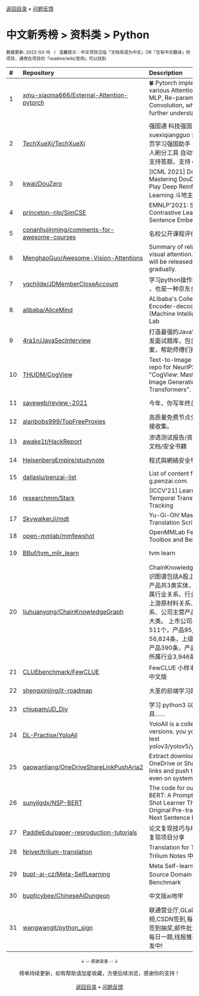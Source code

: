 <a href="https://gitee.com/GrowingGit/GitHub-Chinese-Top-Charts#github中文排行榜">返回目录</a> • <a href="/content/docs/feedback.md">问题反馈</a>

# 中文新秀榜 > 资料类 > Python
<sub>数据更新: 2022-03-16&nbsp;&nbsp;&nbsp;/&nbsp;&nbsp;&nbsp;温馨提示：中文项目泛指「文档母语为中文」OR「含有中文翻译」的项目，通常在项目的「readme/wiki/官网」可以找到</sub>

|#|Repository|Description|Stars|Updated|Created|
|:-|:-|:-|:-|:-|:-|
|1|[xmu-xiaoma666/External-Attention-pytorch](https://github.com/xmu-xiaoma666/External-Attention-pytorch)|🍀 Pytorch implementation of various Attention Mechanisms, MLP, Re-parameter, Convolution, which is helpful to further understand papers.⭐⭐⭐|4412|2021-12-19|2021-05-08|
|2|[TechXueXi/TechXueXi](https://github.com/TechXueXi/TechXueXi)|强国通 科技强国 学习强国 xuexiqiangguo 全网最好用开源网页学习强国助手：TechXueXi （懒人刷分工具 自动学习）技术强国，支持答题，支持 docker 45分/天|2565|2022-02-23|2021-07-04|
|3|[kwai/DouZero](https://github.com/kwai/DouZero)|[ICML 2021] DouZero: Mastering DouDizhu with Self-Play Deep Reinforcement Learning   斗地主AI|2419|2022-03-05|2021-06-02|
|4|[princeton-nlp/SimCSE](https://github.com/princeton-nlp/SimCSE)|EMNLP'2021: SimCSE: Simple Contrastive Learning of Sentence Embeddings|1802|2021-11-26|2021-04-16|
|5|[conanhujinming/comments-for-awesome-courses](https://github.com/conanhujinming/comments-for-awesome-courses)|名校公开课程评价网|1705|2022-03-12|2021-06-19|
|6|[MenghaoGuo/Awesome-Vision-Attentions](https://github.com/MenghaoGuo/Awesome-Vision-Attentions)|Summary of related papers on visual attention. Related code will be released based on Jittor gradually.    |1355|2022-03-05|2021-09-01|
|7|[yqchilde/JDMemberCloseAccount](https://github.com/yqchilde/JDMemberCloseAccount)|学习python操作selenium的一个🌰 ，也是一种京东全自动退会方案|1126|2022-01-24|2021-05-04|
|8|[alibaba/AliceMind](https://github.com/alibaba/AliceMind)|ALIbaba's Collection of Encoder-decoders from MinD (Machine IntelligeNce of Damo) Lab|1042|2022-01-25|2021-05-21|
|9|[4ra1n/JavaSecInterview](https://github.com/4ra1n/JavaSecInterview)|打造最强的Java安全研究与安全开发面试题库，包含问题和详细的答案，帮助师傅们找到满意的工作|773|2022-03-15|2022-02-14|
|10|[THUDM/CogView](https://github.com/THUDM/CogView)|Text-to-Image generation. The repo for NeurIPS 2021 paper "CogView: Mastering Text-to-Image Generation via Transformers".|751|2021-10-01|2021-05-25|
|11|[saveweb/review-2021](https://github.com/saveweb/review-2021)|今年，你写年终总结了吗？|662|2022-03-09|2021-12-31|
|12|[alanbobs999/TopFreeProxies](https://github.com/alanbobs999/TopFreeProxies)|高质量免费节点分享，以及订阅链接收集。|643|2022-03-15|2021-07-29|
|13|[awake1t/HackReport](https://github.com/awake1t/HackReport)|渗透测试报告/资料文档/渗透经验文档/安全书籍|478|2021-12-25|2021-06-25|
|14|[HeisenbergEmpire/studynote](https://github.com/HeisenbergEmpire/studynote)|程式與網絡安全學習筆記|457|2022-01-26|2021-11-23|
|15|[dallaslu/penzai-list](https://github.com/dallaslu/penzai-list)|List of content farm sites like g.penzai.com.|427|2021-12-28|2021-10-09|
|16|[researchmm/Stark](https://github.com/researchmm/Stark)|[ICCV'21] Learning Spatio-Temporal Transformer for Visual Tracking|372|2022-03-15|2021-03-25|
|17|[SkywalkerJi/mdt](https://github.com/SkywalkerJi/mdt)|Yu-Gi-Oh! Master Duel Translation Script|368|2022-03-12|2022-01-24|
|18|[open-mmlab/mmfewshot](https://github.com/open-mmlab/mmfewshot)|OpenMMLab FewShot Learning Toolbox and Benchmark|359|2022-03-11|2021-11-22|
|19|[BBuf/tvm_mlir_learn](https://github.com/BBuf/tvm_mlir_learn)|tvm learn|310|2022-03-12|2021-03-16|
|20|[liuhuanyong/ChainKnowledgeGraph](https://github.com/liuhuanyong/ChainKnowledgeGraph)|ChainKnowledgeGraph, 产业链知识图谱包括A股上市公司、行业和产品共3类实体，包括上市公司所属行业关系、行业上级关系、产品上游原材料关系、产品下游产品关系、公司主营产品、产品小类共6大类。 上市公司4,654家，行业511个，产品95,559条、上游材料56,824条，上级行业480条，下游产品390条，产品小类52,937条，所属行业3,946条。  |304|2021-10-26|2021-10-26|
|21|[CLUEbenchmark/FewCLUE](https://github.com/CLUEbenchmark/FewCLUE)|FewCLUE 小样本学习测评基准，中文版|265|2021-09-30|2021-04-28|
|22|[shengxinjing/it-roadmap](https://github.com/shengxinjing/it-roadmap)|大圣的前端学习路线图|238|2022-02-24|2021-11-27|
|23|[chiupam/JD_Diy](https://github.com/chiupam/JD_Diy)|学习 python3 以来写的一些垃圾玩具……|231|2021-11-01|2021-05-22|
|24|[DL-Practise/YoloAll](https://github.com/DL-Practise/YoloAll)|YoloAll is a collection of yolo all versions. you you use YoloAll to test yolov3/yolov5/yolox/yolo_fastest|157|2021-12-02|2021-08-22|
|25|[gaowanliang/OneDriveShareLinkPushAria2](https://github.com/gaowanliang/OneDriveShareLinkPushAria2)|Extract download URLs from OneDrive or SharePoint share links and push them to aria2, even on systems without a GUI.|135|2021-09-28|2021-05-08|
|26|[sunyilgdx/NSP-BERT](https://github.com/sunyilgdx/NSP-BERT)|The code for our paper "NSP-BERT: A Prompt-based Zero-Shot Learner Through an Original Pre-training Task —— Next Sentence Prediction"|125|2021-11-16|2021-09-06|
|27|[PaddleEdu/paper-reproduction-tutorials](https://github.com/PaddleEdu/paper-reproduction-tutorials)|论文复现技巧与PaddlePaddle优秀复现项目分享|116|2021-09-14|2021-05-09|
|28|[Nriver/trilium-translation](https://github.com/Nriver/trilium-translation)|Translation for Trilium Notes. Trilium Notes 中文版.|113|2021-12-09|2021-06-06|
|29|[bupt-ai-cz/Meta-SelfLearning](https://github.com/bupt-ai-cz/Meta-SelfLearning)|Meta Self-learning for Multi-Source Domain Adaptation： A Benchmark|111|2021-12-07|2021-06-17|
|30|[bupticybee/ChineseAiDungeon](https://github.com/bupticybee/ChineseAiDungeon)|中文版ai地牢|99|2021-09-27|2021-06-27|
|31|[wangwangit/python_sign](https://github.com/wangwangit/python_sign)|联通营业厅,GLaDOS,腾讯视频,CSDN签到,每日新闻生成,掘金签到抽奖,邮件批量发送,leetcode每日一题,线报推送,更多脚本正在开发中!|96|2021-10-20|2021-06-11|

<div align="center">
    <p><sub>↓ -- 感谢读者 -- ↓</sub></p>
    榜单持续更新，如有帮助请加星收藏，方便后续浏览，感谢你的支持！
</div>

<br/>

<div align="center"><a href="https://gitee.com/GrowingGit/GitHub-Chinese-Top-Charts#github中文排行榜">返回目录</a> • <a href="/content/docs/feedback.md">问题反馈</a></div>
